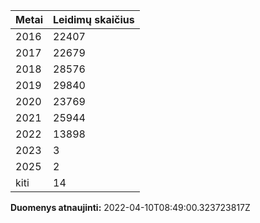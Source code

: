 | Metai | Leidimų skaičius |
|-------| ---------------- |
| 2016 | 22407 |
| 2017 | 22679 |
| 2018 | 28576 |
| 2019 | 29840 |
| 2020 | 23769 |
| 2021 | 25944 |
| 2022 | 13898 |
| 2023 | 3 |
| 2025 | 2 |
| kiti | 14 |

**Duomenys atnaujinti:** 2022-04-10T08:49:00.323723817Z